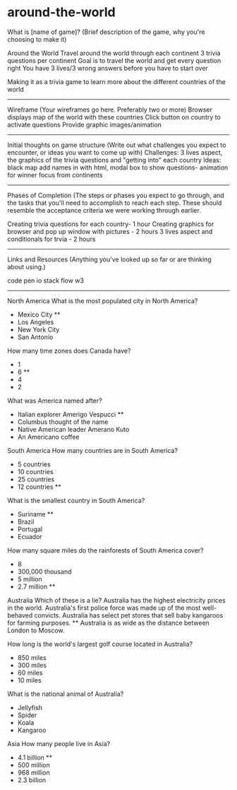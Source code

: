 # around-the-world

What is [name of game]?
(Brief description of the game, why you're choosing to make it)

Around the World
Travel around the world through each continent
3 trivia questions per continent
Goal is to travel the world and get every question right
You have 3 lives/3 wrong answers before you have to start over

Making it as a trivia game to learn more about the
different countries of the world
_______________________________________________________
Wireframe
(Your wireframes go here. Preferably two or more)
Browser displays map of the world with these countries
Click button on country to activate questions
Provide graphic images/animation
_______________________________________________________
Initial thoughts on game structure
(Write out what challenges you expect to encounter,
or ideas you want to come up with)
Challenges: 3 lives aspect, the graphics of
the trivia questions and "getting into" each country
Ideas: black map add names in with html, modal box to show questions- animation for winner
focus from continents
_______________________________________________________

Phases of Completion
(The steps or phases you expect to go through, and the
 tasks that you'll need to accomplish to reach each step.
 These should resemble the acceptance criteria we were working through earlier.

 Creating trivia questions for each country- 1 hour
 Creating graphics for browser and pop up window with pictures - 2 hours
 3 lives aspect and conditionals for trvia - 2 hours

 _______________________________________________________

Links and Resources
(Anything you've looked up so far or are thinking about using.)

code pen io stack flow w3

_______________________________________________________

North America
What is the most populated city in North America?
- Mexico City **
- Los Angeles
- New York City
- San Antonio

How many time zones does Canada have?
- 1
- 6 **
- 4
- 2

What was America named after?
- Italian explorer Amerigo Vespucci **
- Columbus thought of the name
- Native American leader Amerano Kuto
- An Americano coffee

South America
How many countries are in South America?
- 5 countries
- 10 countries
- 25 countries
- 12 countries **

What is the smallest country in South America?
- Suriname **
- Brazil
- Portugal
- Ecuador

How many square miles do the rainforests of South America cover?
- 8
- 300,000 thousand
- 5 million
- 2.7 million **


Australia
Which of these is a lie?
Australia has the highest electricity prices in the world.
Australia's first police force was made up of the most well-behaved convicts.
 Australia has select pet stores that sell baby kangaroos for farming purposes. **
Australia is as wide as the distance between London to Moscow.

How long is the world's largest golf course located in Australia?
- 850 miles
- 300 miles
- 60 miles
- 10 miles

What is the national animal of Australia?
- Jellyfish
- Spider
- Koala
- Kangaroo

Asia
How many people live in Asia?
- 4.1 billion **
- 500 million
- 968 million
- 2.3 billion
